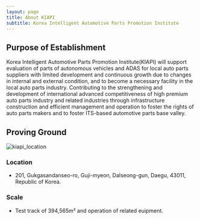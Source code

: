```yaml
---
layout: page
title: About KIAPI
subtitle: Korea Intelligent Automotive Parts Promotion Institute
---
```


## Purpose of Establishment

Korea Intelligent Automotive Parts Promotion Institute(KIAPI) will support evaluation of parts of autonomous vehicles and ADAS for local auto parts suppliers with limited development and continuous growth due to changes in internal and external condition, and to become a necessary facility in the local auto parts industry.
Contributing to the strengthening and development of international advanced competitiveness of high premium auto parts industry and related industries through infrastructure construction and efficient management and operation to foster the rights of auto parts makers and to foster ITS-based automotive parts base valley.

## Proving Ground
![kiapi_location](/assets/img/about_kiapi/kiapi_location.png)

### Location
- 201, Gukgasandanseo-ro, Guji-myeon, Dalseong-gun, Daegu, 43011, Republic of Korea.

### Scale
- Test track of 394,565m² and operation of related euipment.